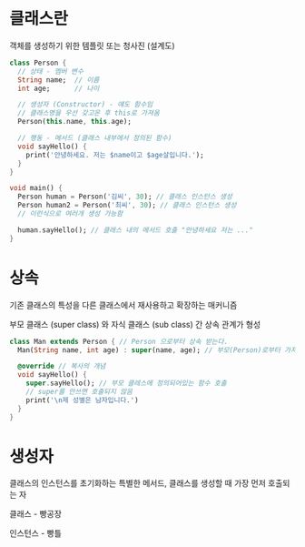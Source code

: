 # 클래스란

객체를 생성하기 위한 템플릿 또는 청사진 (설계도)

```dart
class Person {
  // 상태 - 멤버 변수
  String name;  // 이름
  int age;      // 나이

  // 생성자 (Constructor) - 얘도 함수임
  // 클래스명을 우선 갖고온 후 this로 가져옴
  Person(this.name, this.age);

  // 행동 - 메서드 (클래스 내부에서 정의된 함수)
  void sayHello() {
    print('안녕하세요. 저는 $name이고 $age살입니다.');
  }
}

void main() {
  Person human = Person('김씨', 30); // 클래스 인스턴스 생성
  Person human2 = Person('최씨', 30); // 클래스 인스턴스 생성
  // 이런식으로 여러개 생성 가능함

  human.sayHello(); // 클래스 내의 메서드 호출 "안녕하세요 저는 ..."
}
```

# 상속

기존 클래스의 특성을 다른 클래스에서 재사용하고 확장하는 매커니즘

부모 클래스 (super class) 와 자식 클래스 (sub class) 간 상속 관계가 형성

```dart
class Man extends Person { // Person 으로부터 상속 받는다.
  Man(String name, int age) : super(name, age); // 부모(Person)로부터 가져온다

  @override // 복사의 개념
  void sayHello() {
    super.sayHello(); // 부모 클레스에 정의되어있는 함수 호출
    // super를 안쓰면 호출되지 않음
    print('\n제 성별은 남자입니다.')
  }
}
```

# 생성자

클래스의 인스턴스를 초기화하는 특별한 메서드, 클래스를 생성할 때 가장 먼저 호출되는 자

클래스 - 빵공장

인스턴스 - 빵틀

